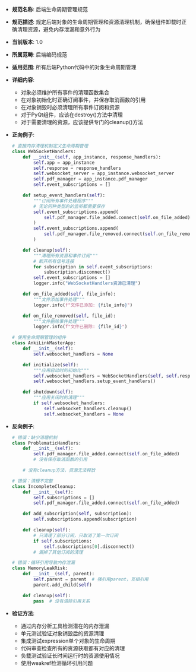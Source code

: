 - **规范名称**: 后端生命周期管理规范
- **规范描述**: 规定后端对象的生命周期管理和资源清理机制，确保组件卸载时正确清理资源，避免内存泄漏和意外行为
- **当前版本**: 1.0
- **所属范畴**: 后端编码规范
- **适用范围**: 所有后端Python代码中的对象生命周期管理
- **详细内容**:
  - 对象必须维护所有事件的清理函数集合
  - 在对象初始化时正确订阅事件，并保存取消函数的引用
  - 在对象销毁时必须清理所有事件订阅和资源
  - 对于PyQt组件，应该在destroy()方法中清理
  - 对于需要清理的资源，应该提供专门的cleanup()方法

- **正向例子**:
  ```python
  # 直接内存清理机制定义生命周期管理
  class WebSocketHandlers:
      def __init__(self, app_instance, response_handlers):
          self.app = app_instance
          self.response = response_handlers
          self.websocket_server = app_instance.websocket_server
          self.pdf_manager = app_instance.pdf_manager
          self.event_subscriptions = []

      def setup_event_handlers(self):
          """订阅所有事件处理程序"""
          # 无论何种类型的的监听都需要保存
          self.event_subscriptions.append(
              self.pdf_manager.file_added.connect(self.on_file_added)
          )
          self.event_subscriptions.append(
              self.pdf_manager.file_removed.connect(self.on_file_removed)
          )

      def cleanup(self):
          """清理所有资源和事件订阅"""
          # 断开所有信号连接
          for subscription in self.event_subscriptions:
              subscription.disconnect()
          self.event_subscriptions = []
          logger.info("WebSocketHandlers资源已清理")

      def on_file_added(self, file_info):
          """文件添加事件处理"""
          logger.info(f"文件已添加: {file_info}")

      def on_file_removed(self, file_id):
          """文件删除事件处理"""
          logger.info(f"文件已删除: {file_id}")

  # 使用生命周期管理的组件
  class AnkiLinkMasterApp:
      def __init__(self):
          self.websocket_handlers = None

      def initialize(self):
          """应用启动时的初始化"""
          self.websocket_handlers = WebSocketHandlers(self, self.response_handlers)
          self.websocket_handlers.setup_event_handlers()

      def shutdown(self):
          """应用关闭时的清理"""
          if self.websocket_handlers:
              self.websocket_handlers.cleanup()
              self.websocket_handlers = None
  ```

- **反向例子**:
  ```python
  # 错误：缺少清理机制
  class ProblematicHandlers:
      def __init__(self):
          self.pdf_manager.file_added.connect(self.on_file_added)
          # 没有保存取消函数的引用

      # 没有cleanup方法，资源无法释放

  # 错误：清理不完整
  class IncompleteCleanup:
      def __init__(self):
          self.subscriptions = []
          self.pdf_manager.file_added.connect(self.on_file_added)

      def add_subscription(self, subscription):
          self.subscriptions.append(subscription)

      def cleanup(self):
          # 只清理了部分订阅，只取消了第一次订阅
          if self.subscriptions:
              self.subscriptions[0].disconnect()
          # 漏掉了其他订阅的清理

  # 错误：循环引用导致内存泄漏
  class MemoryLeakRisk:
      def __init__(self, parent):
          self.parent = parent  # 强引用parent，互相引用
          parent.add_child(self)

      def cleanup(self):
          pass  # 没有清除引用关系
  ```

- **验证方法**:
  - 通过内存分析工具检测潜在的内存泄漏
  - 单元测试验证对象销毁后的资源清理
  - 集成测试expression单个对象的生命周期
  - 代码审查检查所有的资源获取都有对应的清理
  - 负载测试验证长时间运行时的资源使用情况
  - 使用weakref检测循环引用问题
